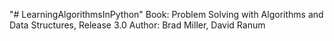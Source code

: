 "# LearningAlgorithmsInPython" 
Book: Problem Solving with Algorithms and Data Structures, Release 3.0
Author: Brad Miller, David Ranum